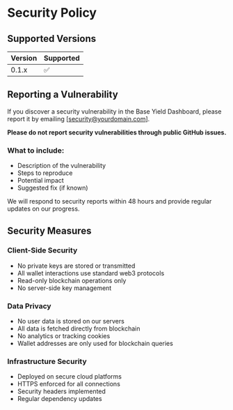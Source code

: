 # Security Policy

## Supported Versions

| Version | Supported          |
| ------- | ------------------ |
| 0.1.x   | :white_check_mark: |

## Reporting a Vulnerability

If you discover a security vulnerability in the Base Yield Dashboard, please report it by emailing [security@yourdomain.com].

**Please do not report security vulnerabilities through public GitHub issues.**

### What to include:

- Description of the vulnerability
- Steps to reproduce
- Potential impact
- Suggested fix (if known)

We will respond to security reports within 48 hours and provide regular updates on our progress.

## Security Measures

### Client-Side Security

- No private keys are stored or transmitted
- All wallet interactions use standard web3 protocols
- Read-only blockchain operations only
- No server-side key management

### Data Privacy

- No user data is stored on our servers
- All data is fetched directly from blockchain
- No analytics or tracking cookies
- Wallet addresses are only used for blockchain queries

### Infrastructure Security

- Deployed on secure cloud platforms
- HTTPS enforced for all connections
- Security headers implemented
- Regular dependency updates
